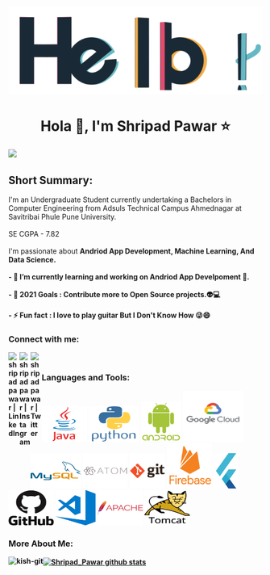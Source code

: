 <p align="center"> <img src="hello.gif" alt="hello" /> </p>
<h1 align="center">Hola 👋, I'm Shripad Pawar ⭐</h1>

![](https://visitor-badge.glitch.me/badge?page_id=ShripadCPawar.ShripadCPawar)


## Short Summary:

I'm an Undergraduate Student currently undertaking a Bachelors in Computer Engineering from Adsuls Technical Campus Ahmednagar at 
Savitribai Phule Pune University.  <br/> <br>SE CGPA - 7.82 <br/>
<br/> I'm passionate about <b>Andriod App Development, Machine Learning, And Data Science<b/>.
<br/>
<br> - 🌱 I’m currently learning and working on <b>Andriod App Develpoment 📲.</br>
<br> - 🥅 2021 Goals : Contribute more to Open Source projects.👽💻</br>
<br> - ⚡ Fun fact : I love to play guitar But I Don't Know How 😜😄</br>
 

### Connect with me:

[<img align="left" alt="shripad pawar | LinkedIn" width="22px" src="https://cdn.jsdelivr.net/npm/simple-icons@v3/icons/linkedin.svg" />](https://www.linkedin.com/in/shripad-pawar-b95852192/) [<img align="left" alt="shripad pawar | Instagram" width="22px" src="https://cdn.jsdelivr.net/npm/simple-icons@v3/icons/instagram.svg" />](https://www.instagram.com/shripad_chandrashekhar_pawar/) [<img align="left" alt="shripad pawar | Twitter" width="22px" src="https://cdn.jsdelivr.net/npm/simple-icons@v3/icons/twitter.svg" />](https://twitter.com/ShripadCPawar)
<br>

### Languages and Tools:
<img src="https://github.com/devicons/devicon/blob/master/icons/java/java-original-wordmark.svg" alt="java" width="90" height="70"/>
<img src="https://github.com/devicons/devicon/blob/master/icons/python/python-original-wordmark.svg" alt="python" width="100" height="70"/>
<img src="https://github.com/devicons/devicon/blob/master/icons/android/android-plain-wordmark.svg" alt="andriod" width="80" height="80">
<img src="https://github.com/devicons/devicon/blob/master/icons/googlecloud/googlecloud-original-wordmark.svg" alt="git" width="120" height="100"/>
<img src="https://github.com/devicons/devicon/blob/master/icons/mysql/mysql-original-wordmark.svg" alt="mySql" width="100" height="70"/>
<img src="https://github.com/devicons/devicon/blob/master/icons/atom/atom-original-wordmark.svg" alt="atom" width="90" height="70"/> 
<img src="https://github.com/devicons/devicon/blob/master/icons/git/git-original-wordmark.svg" alt="git" width="70" height="70"/>  
<img src="https://github.com/devicons/devicon/blob/master/icons/firebase/firebase-plain-wordmark.svg" alt="firebase" width="90" height="90"/>  
<img src="https://github.com/devicons/devicon/blob/master/icons/flutter/flutter-original.svg" alt="flutter" width="50" height="70"/> 
 <br/>
<img src="https://github.com/devicons/devicon/blob/master/icons/github/github-original-wordmark.svg" alt="github" width="90" height="70"/> 
<img src="https://raw.githubusercontent.com/github/explore/80688e429a7d4ef2fca1e82350fe8e3517d3494d/topics/visual-studio-code/visual-studio-code.png" alt="git" width="80" height="70"/>
<img src="https://github.com/devicons/devicon/blob/master/icons/apache/apache-original-wordmark.svg" alt="git" width="90" height="70"/>
<img src="https://github.com/devicons/devicon/blob/master/icons/tomcat/tomcat-original-wordmark.svg" alt="git" width="90" height="70"/>




### More About Me:

<img align="left" src="https://github-readme-stats.vercel.app/api/top-langs/?username=kish-git&layout=compact" alt="kish-git" />
</a>
<a href="https://github.com/ShripadCPawar/github-readme-stats">
<img align="center" src="https://github-readme-stats.vercel.app/api?username=ShripadCPawar&show_icons=true&theme=radical&count_private=true" alt="Shripad_Pawar github stats" />
</a>
<br />
<br />
